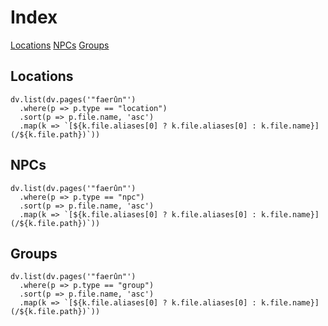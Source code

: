 # Index

<span class="nav">[Locations](#Locations) [NPCs](#NPCs)  [Groups](#Groups)</span>

## Locations

```dataviewjs
dv.list(dv.pages('"faerûn"')
  .where(p => p.type == "location")
  .sort(p => p.file.name, 'asc')
  .map(k => `[${k.file.aliases[0] ? k.file.aliases[0] : k.file.name}](/${k.file.path})`))
```

## NPCs

```dataviewjs
dv.list(dv.pages('"faerûn"')
  .where(p => p.type == "npc")
  .sort(p => p.file.name, 'asc')
  .map(k => `[${k.file.aliases[0] ? k.file.aliases[0] : k.file.name}](/${k.file.path})`))
```

## Groups

```dataviewjs
dv.list(dv.pages('"faerûn"')
  .where(p => p.type == "group")
  .sort(p => p.file.name, 'asc')
  .map(k => `[${k.file.aliases[0] ? k.file.aliases[0] : k.file.name}](/${k.file.path})`))
```
